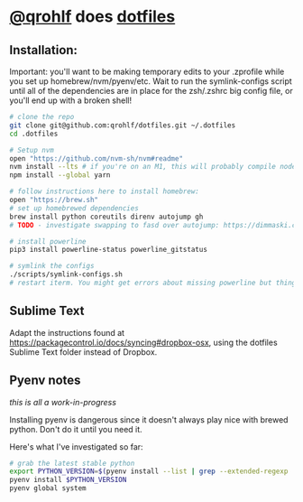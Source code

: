 # [@qrohlf](https://github.com/qrohlf) does [dotfiles](http://dotfiles.github.io)

## Installation:

Important: you'll want to be making temporary edits to your .zprofile while
you set up homebrew/nvm/pyenv/etc. Wait to run the symlink-configs script until
all of the dependencies are in place for the zsh/.zshrc big config file, or
you'll end up with a broken shell!

```bash
# clone the repo
git clone git@github.com:qrohlf/dotfiles.git ~/.dotfiles
cd .dotfiles

# Setup nvm
open "https://github.com/nvm-sh/nvm#readme"
nvm install --lts # if you're on an M1, this will probably compile node from source
npm install --global yarn

# follow instructions here to install homebrew:
open "https://brew.sh"
# set up homebrewed dependencies
brew install python coreutils direnv autojump gh
# TODO - investigate swapping to fasd over autojump: https://dimmaski.com/looking-for-max-terminal-prod/

# install powerline
pip3 install powerline-status powerline_gitstatus

# symlink the configs
./scripts/symlink-configs.sh
# restart iterm. You might get errors about missing powerline but things *should* boot
```

## Sublime Text

Adapt the instructions found at https://packagecontrol.io/docs/syncing#dropbox-osx, using the dotfiles Sublime Text folder instead of Dropbox.

## Pyenv notes

_this is all a work-in-progress_

Installing pyenv is dangerous since it doesn't always play nice with brewed python. Don't do it until you need it.

Here's what I've investigated so far:

```sh
# grab the latest stable python
export PYTHON_VERSION=$(pyenv install --list | grep --extended-regexp '^\s+[0-9.]+$' | tail -1 | sed 's/ //g')
pyenv install $PYTHON_VERSION
pyenv global system
```

